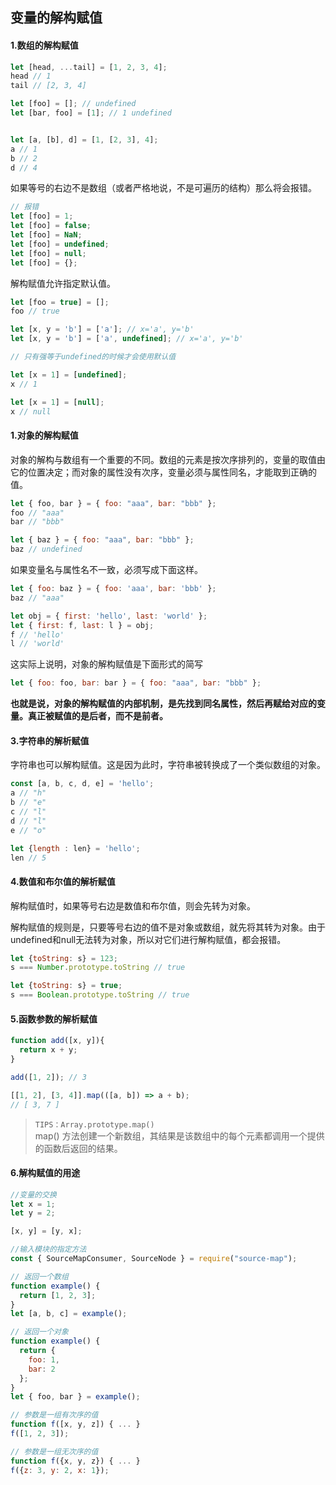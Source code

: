 ## 变量的解构赋值
#### 1.数组的解构赋值
  
  ```js
  let [head, ...tail] = [1, 2, 3, 4];
head // 1
tail // [2, 3, 4]

let [foo] = []; // undefined
let [bar, foo] = [1]; // 1 undefined


let [a, [b], d] = [1, [2, 3], 4];
a // 1
b // 2
d // 4
  ```
  
  如果等号的右边不是数组（或者严格地说，不是可遍历的结构）那么将会报错。
  ```js
  // 报错
let [foo] = 1;
let [foo] = false;
let [foo] = NaN;
let [foo] = undefined;
let [foo] = null;
let [foo] = {};
  ```
  解构赋值允许指定默认值。
  ```js
  let [foo = true] = [];
foo // true

let [x, y = 'b'] = ['a']; // x='a', y='b'
let [x, y = 'b'] = ['a', undefined]; // x='a', y='b' 
 
 // 只有强等于undefined的时候才会使用默认值
 
 let [x = 1] = [undefined];
x // 1

let [x = 1] = [null];
x // null
  ```
  
 #### 1.对象的解构赋值
 对象的解构与数组有一个重要的不同。数组的元素是按次序排列的，变量的取值由它的位置决定；而对象的属性没有次序，变量必须与属性同名，才能取到正确的值。
```js
let { foo, bar } = { foo: "aaa", bar: "bbb" };
foo // "aaa"
bar // "bbb"

let { baz } = { foo: "aaa", bar: "bbb" };
baz // undefined
```

如果变量名与属性名不一致，必须写成下面这样。
```js
let { foo: baz } = { foo: 'aaa', bar: 'bbb' };
baz // "aaa"

let obj = { first: 'hello', last: 'world' };
let { first: f, last: l } = obj;
f // 'hello'
l // 'world'
```
这实际上说明，对象的解构赋值是下面形式的简写
```js
let { foo: foo, bar: bar } = { foo: "aaa", bar: "bbb" };
```
**也就是说，对象的解构赋值的内部机制，是先找到同名属性，然后再赋给对应的变量。真正被赋值的是后者，而不是前者。**

#### 3.字符串的解析赋值
字符串也可以解构赋值。这是因为此时，字符串被转换成了一个类似数组的对象。
```js
const [a, b, c, d, e] = 'hello';
a // "h"
b // "e"
c // "l"
d // "l"
e // "o"

let {length : len} = 'hello';
len // 5
```

#### 4.数值和布尔值的解析赋值

解构赋值时，如果等号右边是数值和布尔值，则会先转为对象。

解构赋值的规则是，只要等号右边的值不是对象或数组，就先将其转为对象。由于undefined和null无法转为对象，所以对它们进行解构赋值，都会报错。
```js
let {toString: s} = 123;
s === Number.prototype.toString // true

let {toString: s} = true;
s === Boolean.prototype.toString // true
```

#### 5.函数参数的解析赋值
```js
function add([x, y]){
  return x + y;
}

add([1, 2]); // 3

[[1, 2], [3, 4]].map(([a, b]) => a + b);
// [ 3, 7 ]
```
> `TIPS：Array.prototype.map()`<br>
map() 方法创建一个新数组，其结果是该数组中的每个元素都调用一个提供的函数后返回的结果。  

#### 6.解构赋值的用途
```js
//变量的交换
let x = 1;
let y = 2;

[x, y] = [y, x];

//输入模块的指定方法
const { SourceMapConsumer, SourceNode } = require("source-map");

// 返回一个数组
function example() {
  return [1, 2, 3];
}
let [a, b, c] = example();

// 返回一个对象
function example() {
  return {
    foo: 1,
    bar: 2
  };
}
let { foo, bar } = example();

// 参数是一组有次序的值
function f([x, y, z]) { ... }
f([1, 2, 3]);

// 参数是一组无次序的值
function f({x, y, z}) { ... }
f({z: 3, y: 2, x: 1});
```
